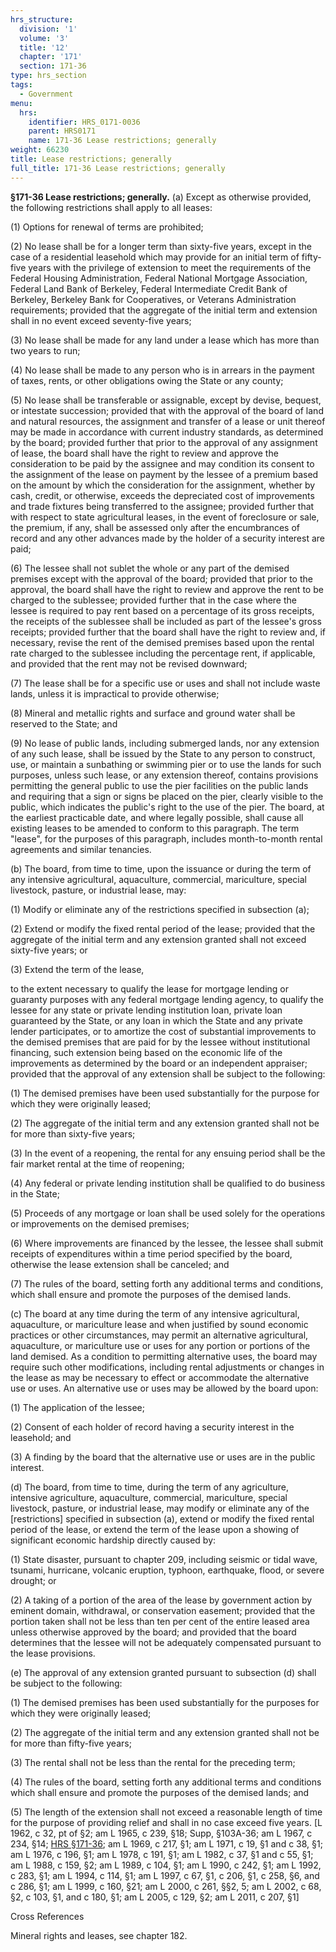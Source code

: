 ```yaml
---
hrs_structure:
  division: '1'
  volume: '3'
  title: '12'
  chapter: '171'
  section: 171-36
type: hrs_section
tags:
  - Government
menu:
  hrs:
    identifier: HRS_0171-0036
    parent: HRS0171
    name: 171-36 Lease restrictions; generally
weight: 66230
title: Lease restrictions; generally
full_title: 171-36 Lease restrictions; generally
---
```

**§171-36 Lease restrictions; generally.** (a) Except as otherwise provided, the following restrictions shall apply to all leases:

(1) Options for renewal of terms are prohibited;

(2) No lease shall be for a longer term than sixty-five years, except in the case of a residential leasehold which may provide for an initial term of fifty-five years with the privilege of extension to meet the requirements of the Federal Housing Administration, Federal National Mortgage Association, Federal Land Bank of Berkeley, Federal Intermediate Credit Bank of Berkeley, Berkeley Bank for Cooperatives, or Veterans Administration requirements; provided that the aggregate of the initial term and extension shall in no event exceed seventy-five years;

(3) No lease shall be made for any land under a lease which has more than two years to run;

(4) No lease shall be made to any person who is in arrears in the payment of taxes, rents, or other obligations owing the State or any county;

(5) No lease shall be transferable or assignable, except by devise, bequest, or intestate succession; provided that with the approval of the board of land and natural resources, the assignment and transfer of a lease or unit thereof may be made in accordance with current industry standards, as determined by the board; provided further that prior to the approval of any assignment of lease, the board shall have the right to review and approve the consideration to be paid by the assignee and may condition its consent to the assignment of the lease on payment by the lessee of a premium based on the amount by which the consideration for the assignment, whether by cash, credit, or otherwise, exceeds the depreciated cost of improvements and trade fixtures being transferred to the assignee; provided further that with respect to state agricultural leases, in the event of foreclosure or sale, the premium, if any, shall be assessed only after the encumbrances of record and any other advances made by the holder of a security interest are paid;

(6) The lessee shall not sublet the whole or any part of the demised premises except with the approval of the board; provided that prior to the approval, the board shall have the right to review and approve the rent to be charged to the sublessee; provided further that in the case where the lessee is required to pay rent based on a percentage of its gross receipts, the receipts of the sublessee shall be included as part of the lessee's gross receipts; provided further that the board shall have the right to review and, if necessary, revise the rent of the demised premises based upon the rental rate charged to the sublessee including the percentage rent, if applicable, and provided that the rent may not be revised downward;

(7) The lease shall be for a specific use or uses and shall not include waste lands, unless it is impractical to provide otherwise;

(8) Mineral and metallic rights and surface and ground water shall be reserved to the State; and

(9) No lease of public lands, including submerged lands, nor any extension of any such lease, shall be issued by the State to any person to construct, use, or maintain a sunbathing or swimming pier or to use the lands for such purposes, unless such lease, or any extension thereof, contains provisions permitting the general public to use the pier facilities on the public lands and requiring that a sign or signs be placed on the pier, clearly visible to the public, which indicates the public's right to the use of the pier. The board, at the earliest practicable date, and where legally possible, shall cause all existing leases to be amended to conform to this paragraph. The term "lease", for the purposes of this paragraph, includes month-to-month rental agreements and similar tenancies.

(b) The board, from time to time, upon the issuance or during the term of any intensive agricultural, aquaculture, commercial, mariculture, special livestock, pasture, or industrial lease, may:

(1) Modify or eliminate any of the restrictions specified in subsection (a);

(2) Extend or modify the fixed rental period of the lease; provided that the aggregate of the initial term and any extension granted shall not exceed sixty-five years; or

(3) Extend the term of the lease,

to the extent necessary to qualify the lease for mortgage lending or guaranty purposes with any federal mortgage lending agency, to qualify the lessee for any state or private lending institution loan, private loan guaranteed by the State, or any loan in which the State and any private lender participates, or to amortize the cost of substantial improvements to the demised premises that are paid for by the lessee without institutional financing, such extension being based on the economic life of the improvements as determined by the board or an independent appraiser; provided that the approval of any extension shall be subject to the following:

(1) The demised premises have been used substantially for the purpose for which they were originally leased;

(2) The aggregate of the initial term and any extension granted shall not be for more than sixty-five years;

(3) In the event of a reopening, the rental for any ensuing period shall be the fair market rental at the time of reopening;

(4) Any federal or private lending institution shall be qualified to do business in the State;

(5) Proceeds of any mortgage or loan shall be used solely for the operations or improvements on the demised premises;

(6) Where improvements are financed by the lessee, the lessee shall submit receipts of expenditures within a time period specified by the board, otherwise the lease extension shall be canceled; and

(7) The rules of the board, setting forth any additional terms and conditions, which shall ensure and promote the purposes of the demised lands.

(c) The board at any time during the term of any intensive agricultural, aquaculture, or mariculture lease and when justified by sound economic practices or other circumstances, may permit an alternative agricultural, aquaculture, or mariculture use or uses for any portion or portions of the land demised. As a condition to permitting alternative uses, the board may require such other modifications, including rental adjustments or changes in the lease as may be necessary to effect or accommodate the alternative use or uses. An alternative use or uses may be allowed by the board upon:

(1) The application of the lessee;

(2) Consent of each holder of record having a security interest in the leasehold; and

(3) A finding by the board that the alternative use or uses are in the public interest.

(d) The board, from time to time, during the term of any agriculture, intensive agriculture, aquaculture, commercial, mariculture, special livestock, pasture, or industrial lease, may modify or eliminate any of the [restrictions] specified in subsection (a), extend or modify the fixed rental period of the lease, or extend the term of the lease upon a showing of significant economic hardship directly caused by:

(1) State disaster, pursuant to chapter 209, including seismic or tidal wave, tsunami, hurricane, volcanic eruption, typhoon, earthquake, flood, or severe drought; or

(2) A taking of a portion of the area of the lease by government action by eminent domain, withdrawal, or conservation easement; provided that the portion taken shall not be less than ten per cent of the entire leased area unless otherwise approved by the board; and provided that the board determines that the lessee will not be adequately compensated pursuant to the lease provisions.

(e) The approval of any extension granted pursuant to subsection (d) shall be subject to the following:

(1) The demised premises has been used substantially for the purposes for which they were originally leased;

(2) The aggregate of the initial term and any extension granted shall not be for more than fifty-five years;

(3) The rental shall not be less than the rental for the preceding term;

(4) The rules of the board, setting forth any additional terms and conditions which shall ensure and promote the purposes of the demised lands; and

(5) The length of the extension shall not exceed a reasonable length of time for the purpose of providing relief and shall in no case exceed five years. [L 1962, c 32, pt of §2; am L 1965, c 239, §18; Supp, §103A-36; am L 1967, c 234, §14; [HRS §171-36](/title-12/chapter-171/section-171-36/); am L 1969, c 217, §1; am L 1971, c 19, §1 and c 38, §1; am L 1976, c 196, §1; am L 1978, c 191, §1; am L 1982, c 37, §1 and c 55, §1; am L 1988, c 159, §2; am L 1989, c 104, §1; am L 1990, c 242, §1; am L 1992, c 283, §1; am L 1994, c 114, §1; am L 1997, c 67, §1, c 206, §1, c 258, §6, and c 286, §1; am L 1999, c 160, §21; am L 2000, c 261, §§2, 5; am L 2002, c 68, §2, c 103, §1, and c 180, §1; am L 2005, c 129, §2; am L 2011, c 207, §1]

Cross References

Mineral rights and leases, see chapter 182.